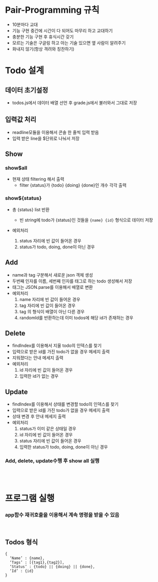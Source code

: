 # Pair-Programming 규칙
- 10분마다 교대
- 기능 구현 중간에 시간이 다 되어도 마무리 하고 교대하기
- 충분한 기능 구현 후 휴식시간 갖기
- 모르는 기술은 구글링 하고 아는 기술 있으면 옆 사람이 알려주기
- 화내지 않기(항상 격려와 칭찬하기)

# Todo 설계

## 데이터 초기설정
- todos.js에서 데이터 배열 선언 후 grade.js에서 불러와서 그대로 저장

## 입력값 처리
- readline모듈을 이용해서 콘솔 한 줄씩 입력 받음
- 입력 받은 line을 $단위로 나눠서 저장

## Show
### show$all
- 현재 상태 filtering 해서 출력
    - filter {status}가 {todo} {doing} {done}인 개수 각각 출력
### show${status}
- 총 {status} list 반환
    - 빈 string에 todo가 {status}인 것들을 ``` {name} {id} ``` 형식으로 데이터 저장

- 예외처리
    1. status 자리에 빈 값이 들어온 경우
    2. status가 todo, doing, done이 아닌 경우

## Add 
- name과 tag 구분해서 새로운 json 객체 생성 
- 두번째 인자를 이름, 세번째 인자를 태그로 하는 todo 생성해서 저장
- 태그는 JSON.parse를 이용해서 배열로 변환
- 예외처리
    1. name 자리에 빈 값이 들어온 경우
    2. tag 자리에 빈 값이 들어온 경우
    3. tag 의 형식이 배열이 아닌 다른 경우
    4. randomId를 반환하는데 이미 todos에 해당 id가 존재하는 경우

## Delete
<!-- - map함수를 이용해서 id가 같지 않은것만 return하는 새 배열을 todo로 저장 -->
- findIndex를 이용해서 지울 todo의 인덱스를 찾기
- 입력으로 받은 id를 가진 todo가 없을 경우 메세지 출력
- 지워졌다는 안내 메세지 출력
- 예외처리
    1. id 자리에 빈 값이 들어온 경우
    2. 입력한 id가 없는 경우

## Update
- findIndex를 이용해서 상태를 변경할 todo의 인덱스를 찾기
- 입력으로 받은 id를 가진 todo가 없을 경우 메세지 출력
- 상태 변경 후 안내 메세지 출력
- 예외처리
    1. status가 이미 같은 상태일 경우
    2. id 자리에 빈 값이 들어온 경우
    3. status 자리에 빈 값이 들어온 경우
    4. 입력한 status가 todo, doing, done이 아닌 경우
### Add, delete, update수행 후 show all 실행

<br>
<br>

# 프로그램 실행
### app함수 재귀호출을 이용해서 계속 명령을 받을 수 있음

<br>
  
## Todos 형식
```
{
  ‘Name’ : {name},
  ‘Tags’ : [{tag1},{tag2}],
  ‘Status’ : {todo} || {doing} || {done},
  ‘Id’ : {id}
}
```
